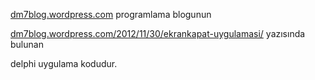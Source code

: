 [dm7blog.wordpress.com](http://dm7blog.wordpress.com) programlama blogunun

[dm7blog.wordpress.com/2012/11/30/ekrankapat-uygulamasi/](http://dm7blog.wordpress.com/2012/11/30/ekrankapat-uygulamasi/) yazısında bulunan

delphi uygulama kodudur.

